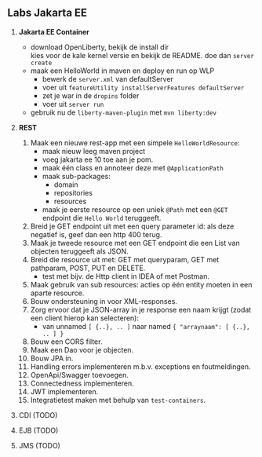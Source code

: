 ## Labs Jakarta EE

1. **Jakarta EE Container**
	- download OpenLiberty, bekijk de install dir	
		kies voor de kale kernel versie en bekijk de README.
		doe dan `server create`
	- maak een HelloWorld in maven en deploy en run op WLP
		- bewerk de `server.xml` van defaultServer
		- voer uit `featureUtility installServerFeatures defaultServer`
		- zet je war in de `dropins` folder
		- voer uit `server run`
	- gebruik nu de `liberty-maven-plugin` met `mvn liberty:dev`

2. **REST**
    1. Maak een nieuwe rest-app met een simpele `HelloWorldResource`:
       - maak nieuw leeg maven project
       - voeg jakarta ee 10 toe aan je pom.
       - maak één class en annoteer deze met `@ApplicationPath`
       - maak sub-packages:
           - domain
           - repositories
           - resources
       - maak je eerste resource op een uniek `@Path` met een `@GET` endpoint die `Hello World` teruggeeft.
    2. Breid je GET endpoint uit met een query parameter id: als deze negatief is, geef dan een http 400 terug.
    3. Maak je tweede resource met een GET endpoint die een List van objecten teruggeeft als JSON.
    4. Breid die resource uit met: GET met queryparam, GET met pathparam, POST, PUT en DELETE.
       - test met bijv. de Http client in IDEA of met Postman.
    5. Maak gebruik van sub resources: acties op één entity moeten in een aparte resource.
    6. Bouw ondersteuning in voor XML-responses.
    7. Zorg ervoor dat je JSON-array in je response een naam krijgt (zodat een client hierop kan selecteren): 
       - van unnamed `[ {..}, .. ]` naar named `{ "arraynaam": [ {..}, .. ] }`
    8. Bouw een CORS filter.
    9. Maak een Dao voor je objecten.
    10. Bouw JPA in.
    11. Handling errors implementeren m.b.v. exceptions en foutmeldingen.
    12. OpenApi/Swagger toevoegen.
    13. Connectedness implementeren.
    14. JWT implementeren.
    15. Integratietest maken met behulp van `test-containers`.

3. CDI (TODO)
4. EJB (TODO)
5. JMS (TODO)
